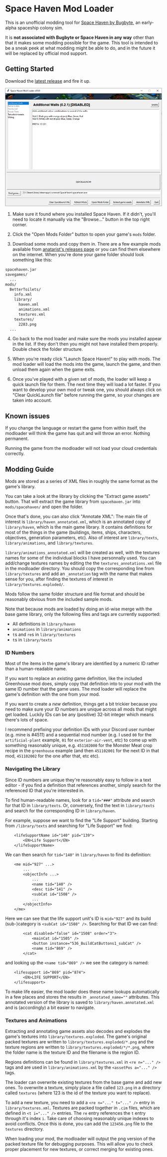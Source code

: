 # Space Haven Mod Loader

This is an unofficial modding tool for [Space Haven by Bugbyte](http://bugbyte.fi/spacehaven/), an early-alpha spaceship colony sim.

It is **not associated with Bugbyte or Space Haven in any way** other than that it makes some modding possible for the game. This tool is intended to be a sneak peek at what modding might be able to do, and in the future it will be replaced by official mod support.


## Getting Started

Download the [latest release](https://github.com/Tahvohck/spacehaven-modloader/releases/latest) and fire it up.

![Screenshot](/tools/screenshot.png?raw=true)

1. Make sure it found where you installed Space Haven. If it didn't, you'll need to locate it manually via the "Browse..." button in the top right corner.

2. Click the "Open Mods Folder" button to open your game's `mods` folder.

3. Download some mods and copy them in. There are a few example mods available from [anatarist's releases page](https://github.com/anatarist/spacehaven-modloader/releases) or you can find them elsewhere on the internet. When you're done your game folder should look something like this:

```
spacehaven.jar
savegames/
  ...
mods/
  BetterToilets/
    info.xml
    library/
      haven.xml
      animations.xml
      textures.xml
    textures/
      2283.png
  ...
```

4. Go back to the mod loader and make sure the mods you installed appear in the list. If they don't then you might not have installed them properly. Double check the folder structure.

5. When you're ready click "Launch Space Haven!" to play with mods. The mod loader will load the mods into the game, launch the game, and then unload them again when the game exits.

6. Once you've played with a given set of mods, the loader will keep a quick launch file for them. The next time they will load a lot faster. If you want to develop your own mod or tweak one, you should always click on "Clear QuickLaunch file" before running the game, so your changes are taken into account. 

## Known issues

If you change the language or restart the game from within itself, the modloader will think the game has quit and will throw an error. Nothing permanent.

Running the game from the modloader will not load your cloud credentials correctly. 

## Modding Guide

Mods are stored as a series of XML files in roughly the same format as the game's library.

You can take a look at the library by clicking the "Extract game assets" button. That will extract the game library from `spacehaven.jar` into `mods/spacehaven/` and open the folder.

Once that's done, you can also click "Annotate XML":
The main file of interest is `library/haven_annotated.xml`, which is an annotated copy of `library/haven`, which is the main game library. It contains definitions for most of the things in the game (buildings, items, ships, characters, objectives, generation parameters, etc). Also of interest are `library/texts`, `library/animations`, and `library/textures`.

`library/animations_annotated.xml` will be created as well, with the textures names for some of the individual blocks I have personnally used. You can add/change textures names by editing the the `textures_annotations.xml` file in the modloader directory. You should copy the corresponding line from `library/textures` and add an `_annotation` tag with the name that makes sense for you, after finding the textures of interest in `library/textures.exploded/`.

Mods follow the same folder structure and file format and should be reasonably obvious from the included sample mods.

Note that because mods are loaded by doing an id-wise merge with the base game library, only the following files and tags are currently supported:
- All definitions in `library/haven`
- `animations` in `library/animations`
- `t`s and `re`s in `library/textures`
- `t`s in `library/texts`


### ID Numbers

Most of the items in the game's library are identified by a numeric ID rather than a human-readable name.

If you want to replace an *existing* game definition, like the included Greenhouse mod does, simply copy that definition into to your mod with the same ID number that the game uses. The mod loader will replace the game's definition with the one from your mod.

If you want to create a *new* definition, things get a bit trickier because you need to make sure your ID numbers are unique across all mods that might get loaded. Luckily IDs can be any (positive) 32-bit integer which means there's lots of space.

I recommend prefixing your definition IDs with your Discord user number (e.g. mine is #4511) and a sequential mod number (e.g. I used `00` for the `artificial-plant` example, `01` for `exterior-air-vent`, etc) to come up with something reasonably unique, e.g. `451102000` for the Monster Meat crop recipe in the `greenhouse` example (and then `451102001` for the next ID in that mod, `451102002` for the one after that, etc etc).


### Navigating the Library

Since ID numbers are unique they're reasonably easy to follow in a text editor - if you find a definition that references another, simply search for the referenced ID that you're interested in.

To find human-readable names, look for a `tid="###"` attribute and search for that ID in `library/texts`. Or, conversely, find the text in `library/texts` and search for the corresponding ID in `library/haven`.

For example, suppose we want to find the "Life Support" building. Starting from `/library/texts` and searching for "Life Support" we find:

```
    <lifeSupportName id="140" pid="139">
        <EN>Life Support</EN>
    </lifeSupportName>
```

We can then search for `tid="140"` in `library/haven` to find its definition:
```
    <me mid="927" ...>
        ...
        <objectInfo ...>
            ...
            <name tid="140" />
            <desc tid="141" />
            <subCat id="1508" />
            ...
        </objectInfo>
    </me>
```

Here we can see that the life support unit's ID is `mid="927"` and its build (sub-)category is `<subCat id="1508" />`. Searching for that ID we can find:

```
        <cat disabled="false" id="1508" order="3">
            <mainCat id="1505" />
            <button instance="536_BuildCatButtons1_subCat" />
            <name tid="869" />
        </cat>
```

and looking up the `<name tid="869" />` we see the category is named:

```
    <lifesupport id="869" pid="874">
        <EN>LIFE SUPPORT</EN>
    </lifesupport>
```

To make life easier, the mod loader does these name lookups automatically in a few places and stores the results in `_annotated_name=""` attributes. This annotated version of the library is saved to `library/haven.annotated.xml` and is (accordingly) a bit easier to navigate.


### Textures and Animations

Extracting and annotating game assets also decodes and explodes the game's textures into `library/textures.exploded`. The game's original packed textures are written to `library/textures.exploded/*.png` and the texture regions are written to `library/textures.exploded/*/*.png`, where the folder name is the texture ID and the filename is the region ID.

Regions definitions can be found in `library/textures.xml` in `<re n="..." />` tags and are used in `library/animations.xml` by the `<assetPos a="..." />` tags.

The loader can overwrite existing textures from the base game and add new ones. To overwrite a texture, simply place a file called `123.png` in a directory called `textures` (where 123 is the id of the texture you want to replace). 

To add a new texture, you need to add a `<re n="..." t="..." />` entry in `library/textures.xml`. Textures are packed together in `.cim` files, which are defined in `<t i="..." />` entries. The `re` entry references the `t` entry through it's index `i`. Take care of choosing reasonably unique indexes to avoid conflicts. Once this is done, you can add the `123456.png` file to the `textures` directory. 

When loading your mod, the modloader will output the png version of the packed texture file for debugging purposes. This will allow you to check proper placement for new textures, or correct merging for existing ones.

